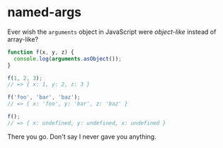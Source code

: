 # named-args

Ever wish the `arguments` object in JavaScript were *object-like* instead of array-like?

```javascript
function f(x, y, z) {
  console.log(arguments.asObject());
}

f(1, 2, 3);
// => { x: 1, y: 2, z: 3 }

f('foo', 'bar', 'baz');
// => { x: 'foo', y: 'bar', z: 'baz' }

f();
// => { x: undefined, y: undefined, x: undefined }
```

There you go. Don't say I never gave you anything.
